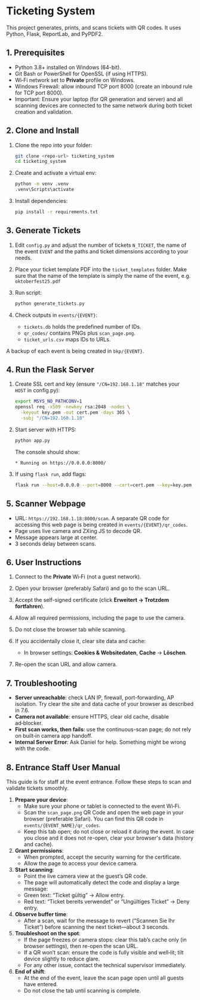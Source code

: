 # Ticketing System&#x20;

This project generates, prints, and scans tickets with QR codes. It uses Python, Flask, ReportLab, and PyPDF2.

## 1. Prerequisites

* Python 3.8+ installed on Windows (64-bit).
* Git Bash or PowerShell for OpenSSL (if using HTTPS).
* Wi‑Fi network set to **Private** profile on Windows.
* Windows Firewall: allow inbound TCP port 8000 (create an inbound rule for TCP port 8000).
* Important: Ensure your laptop (for QR generation and server) and all scanning devices are connected to the same network during both ticket creation and validation.

## 2. Clone and Install

1. Clone the repo into your folder:

   ```bash
   git clone <repo-url> ticketing_system
   cd ticketing_system
   ```
2. Create and activate a virtual env:

   ```bash
   python -m venv .venv
   .venv\Scripts\activate
   ```
3. Install dependencies:

   ```bash
   pip install -r requirements.txt
   ```

## 3. Generate Tickets

1. Edit `config.py` and adjust the number of tickets `N_TICKET`, the name of the event `EVENT` and the paths and ticket dimensions according to your needs.
2. Place your ticket template PDF into the `ticket_templates` folder. Make sure that the name of the template is simply the name of the event, e.g. `oktoberfest25.pdf`
2. Run script:

   ```bash
   python generate_tickets.py
   ```
3. Check outputs in `events/{EVENT}`:

   * `tickets.db` holds the predefined number of IDs.
   * `qr_codes/` contains PNGs plus `scan_page.png`.
   * `ticket_urls.csv` maps IDs to URLs.

A backup of each event is being created in `bkp/{EVENT}`.

## 4. Run the Flask Server

1. Create SSL cert and key (ensure `"/CN=192.168.1.18"` matches your `HOST` in config.py):

   ```bash
   export MSYS_NO_PATHCONV=1
   openssl req -x509 -newkey rsa:2048 -nodes \
     -keyout key.pem -out cert.pem -days 365 \
     -subj "/CN=192.168.1.18"
   ```
2. Start server with HTTPS:

   ```bash
   python app.py
   ```

   The console should show:

   ```
   * Running on https://0.0.0.0:8000/
   ```
3. If using `flask run`, add flags:

   ```bash
   flask run --host=0.0.0.0 --port=8000 --cert=cert.pem --key=key.pem
   ```

## 5. Scanner Webpage

* URL: `https://192.168.1.18:8000/scan`. A separate QR code for accessing this web page is being created in `events/{EVENT}/qr_codes`.
* Page uses live camera and ZXing JS to decode QR.
* Message appears large at center.
* 3 seconds delay between scans.

## 6. User Instructions

1. Connect to the **Private** Wi‑Fi (not a guest network).
2. Open your browser (preferably Safari) and go to the scan URL.
3. Accept the self-signed certificate (click **Erweitert → Trotzdem fortfahren**).
4. Allow all required permissions, including the page to use the camera.
5. Do not close the browser tab while scanning.
6. If you accidentally close it, clear site data and cache:

   * In browser settings: **Cookies & Websitedaten**, **Cache** → **Löschen**.
7. Re-open the scan URL and allow camera.

## 7. Troubleshooting

* **Server unreachable**: check LAN IP, firewall, port-forwarding, AP isolation. Try clear the site and data cache of your browser as described in 7.6.
* **Camera not available**: ensure HTTPS, clear old cache, disable ad‑blocker.
* **First scan works, then fails**: use the continuous-scan page; do not rely on built‑in camera app handoff.
* **Internal Server Error**: Ask Daniel for help. Something might be wrong with the code.

## 8. Entrance Staff User Manual

This guide is for staff at the event entrance. Follow these steps to scan and validate tickets smoothly.

1. **Prepare your device**:
   * Make sure your phone or tablet is connected to the event Wi‑Fi.
   * Scan the `scan_page.png` QR Code and open the web page in your browser (preferable Safari). You can find this QR code in `events/{EVENT_NAME}/qr_codes`.
   * Keep this tab open; do not close or reload it during the event. In case you close and it does not re-open, clear your browser's data (history and cache).
2. **Grant permissions**:
   * When prompted, accept the security warning for the certificate.
   * Allow the page to access your device camera.
3. **Start scanning**:
   * Point the live camera view at the guest’s QR code.
   * The page will automatically detect the code and display a large message:
   * Green text: “Ticket gültig” → Allow entry.
   * Red text: “Ticket bereits verwendet” or “Ungültiges Ticket” → Deny entry.
4. **Observe buffer time**:
   * After a scan, wait for the message to revert (“Scannen Sie Ihr Ticket”) before scanning the next ticket—about 3 seconds.
5. **Troubleshoot on the spot**:
   * If the page freezes or camera stops: clear this tab’s cache only (in browser settings), then re-open the scan URL.
   * If a QR won’t scan: ensure the code is fully visible and well‑lit; tilt device slightly to reduce glare.
   * For any other issue, contact the technical supervisor immediately.
6. **End of shift**:
   * At the end of the event, leave the scan page open until all guests have entered.
   * Do not close the tab until scanning is complete.